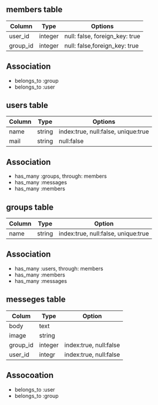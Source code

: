 ## members table

|Column|Type|Options|
|------|----|-------|
|user_id|integer|null: false, foreign_key: true|
|group_id|integer|null: false,foreign_key: true|

## Association
- belongs_to :group
- belongs_to :user

## users table

|Column|Type|Options|
|------|----|-------|
|name|string|index:true, null:false, unique:true|
|mail|string|null:false|

## Association
- has_many :groups, through: members
- has_many :messages
- has_many :members

## groups table

|Column|Type|Option|
|------|----|------|
|name|string|index:true, null:false, unique:true|

## Association
- has_many :users, through: members
- has_many :members
- has_many :messages

## messeges table

|Colum|Type|Option|
|-----|----|------|
|body|text|
|image|string|
|group_id|integer|index:true, null:false|
|user_id|integr|index:true, null:false|

## Assocoation
- belongs_to :user
- belongs_to :group


